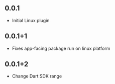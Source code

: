 ## 0.0.1

* Initial Linux plugin

## 0.0.1+1

* Fixes app-facing package run on linux platform

## 0.0.1+2

* Change Dart SDK range